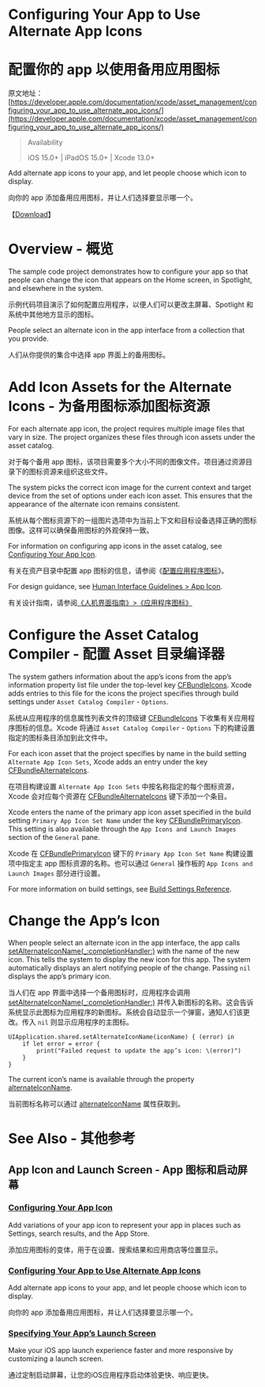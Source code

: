 # Configuring Your App to Use Alternate App Icons 
# 配置你的 app 以使用备用应用图标

原文地址：[https://developer.apple.com/documentation/xcode/asset_management/configuring_your_app_to_use_alternate_app_icons/](https://developer.apple.com/documentation/xcode/asset_management/configuring_your_app_to_use_alternate_app_icons/)

> Availability
> 
> iOS 15.0+ | iPadOS 15.0+ | Xcode 13.0+

Add alternate app icons to your app, and let people choose which icon to display.

向你的 app 添加备用应用图标，并让人们选择要显示哪一个。

【[Download](https://docs-assets.developer.apple.com/published/0f1e983cf9/ConfiguringYourAppToUseAlternateAppIcons.zip)】

# Overview - 概览

The sample code project demonstrates how to configure your app so that people can change the icon that appears on the Home screen, in Spotlight, and elsewhere in the system.

示例代码项目演示了如何配置应用程序，以便人们可以更改主屏幕、Spotlight 和系统中其他地方显示的图标。

People select an alternate icon in the app interface from a collection that you provide.

人们从你提供的集合中选择 app 界面上的备用图标。

# Add Icon Assets for the Alternate Icons - 为备用图标添加图标资源

For each alternate app icon, the project requires multiple image files that vary in size. The project organizes these files through icon assets under the asset catalog.

对于每个备用 app 图标，该项目需要多个大小不同的图像文件。项目通过资源目录下的图标资源来组织这些文件。

The system picks the correct icon image for the current context and target device from the set of options under each icon asset. This ensures that the appearance of the alternate icon remains consistent.

系统从每个图标资源下的一组图片选项中为当前上下文和目标设备选择正确的图标图像。这样可以确保备用图标的外观保持一致。

For information on configuring app icons in the asset catalog, see [Configuring Your App Icon](https://developer.apple.com/documentation/xcode/configuring-your-app-icon).

有关在资产目录中配置 app 图标的信息，请参阅《[配置应用程序图标](https://developer.apple.com/documentation/xcode/configuring-your-app-icon)》。

For design guidance, see [Human Interface Guidelines > App Icon](https://developer.apple.com/design/human-interface-guidelines/ios/icons-and-images/app-icon).

有关设计指南，请参阅[《人机界面指南》>《应用程序图标》](https://developer.apple.com/design/human-interface-guidelines/ios/icons-and-images/app-icon)

# Configure the Asset Catalog Compiler - 配置 Asset 目录编译器

The system gathers information about the app’s icons from the app’s information property list file under the top-level key [CFBundleIcons](https://developer.apple.com/documentation/bundleresources/information_property_list/cfbundleicons). Xcode adds entries to this file for the icons the project specifies through build settings under `Asset Catalog Compiler` - `Options`.

系统从应用程序的信息属性列表文件的顶级键 [CFBundleIcons](https://developer.apple.com/documentation/bundleresources/information_property_list/cfbundleicons) 下收集有关应用程序图标的信息。Xcode 将通过 `Asset Catalog Compiler` - `Options` 下的构建设置 指定的图标条目添加到此文件中。

For each icon asset that the project specifies by name in the build setting `Alternate App Icon Sets`, Xcode adds an entry under the key [CFBundleAlternateIcons](https://developer.apple.com/documentation/bundleresources/information_property_list/cfbundleicons/cfbundlealternateicons).

在项目构建设置 `Alternate App Icon Sets` 中按名称指定的每个图标资源，Xcode 会对应每个资源在 [CFBundleAlternateIcons](https://developer.apple.com/documentation/bundleresources/information_property_list/cfbundleicons/cfbundlealternateicons) 键下添加一个条目。

Xcode enters the name of the primary app icon asset specified in the build setting `Primary App Icon Set Name` under the key [CFBundlePrimaryIcon](https://developer.apple.com/documentation/bundleresources/information_property_list/cfbundleicons/cfbundleprimaryicon). This setting is also available through the `App Icons and Launch Images` section of the `General` pane.

Xcode 在 [CFBundlePrimaryIcon](https://developer.apple.com/documentation/bundleresources/information_property_list/cfbundleicons/cfbundleprimaryicon) 键下的 `Primary App Icon Set Name` 构建设置项中指定主 app 图标资源的名称。也可以通过  `General` 操作板的 `App Icons and Launch Images` 部分进行设置。

For more information on build settings, see [Build Settings Reference](https://developer.apple.com/documentation/xcode/build-settings-reference).

# Change the App’s Icon

When people select an alternate icon in the app interface, the app calls [setAlternateIconName(_:completionHandler:)](https://developer.apple.com/documentation/uikit/uiapplication/2806818-setalternateiconname) with the name of the new icon. This tells the system to display the new icon for this app. The system automatically displays an alert notifying people of the change. Passing `nil` displays the app’s primary icon.

当人们在 app 界面中选择一个备用图标时，应用程序会调用 [setAlternateIconName(_:completionHandler:)](https://developer.apple.com/documentation/uikit/uiapplication/2806818-setalternateiconname) 并传入新图标的名称。这会告诉系统显示此图标为应用程序的新图标。系统会自动显示一个弹窗，通知人们该更改。传入 `nil` 则显示应用程序的主图标。

```
UIApplication.shared.setAlternateIconName(iconName) { (error) in
    if let error = error {
        print("Failed request to update the app’s icon: \(error)")
    }
}
```

The current icon’s name is available through the property [alternateIconName](https://developer.apple.com/documentation/uikit/uiapplication/2806808-alternateiconname).

当前图标名称可以通过 [alternateIconName](https://developer.apple.com/documentation/uikit/uiapplication/2806808-alternateiconname) 属性获取到。

# See Also - 其他参考

## App Icon and Launch Screen - App 图标和启动屏幕

### [Configuring Your App Icon](https://developer.apple.com/documentation/xcode/configuring-your-app-icon)

Add variations of your app icon to represent your app in places such as Settings, search results, and the App Store.

添加应用图标的变体，用于在设置、搜索结果和应用商店等位置显示。

### [Configuring Your App to Use Alternate App Icons]((https://developer.apple.com/documentation/xcode/asset_management/configuring_your_app_to_use_alternate_app_icons/))

Add alternate app icons to your app, and let people choose which icon to display.

向你的 app 添加备用应用图标，并让人们选择要显示哪一个。

### [Specifying Your App’s Launch Screen](https://developer.apple.com/documentation/xcode/specifying-your-apps-launch-screen)

Make your iOS app launch experience faster and more responsive by customizing a launch screen.

通过定制启动屏幕，让您的iOS应用程序启动体验更快、响应更快。
